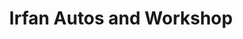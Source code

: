 ---
title: "Irfan Autos and Workshop"
url: /rwlpnddy/irfan-autos-and-workshop/
shop: Autowerkstatt
---